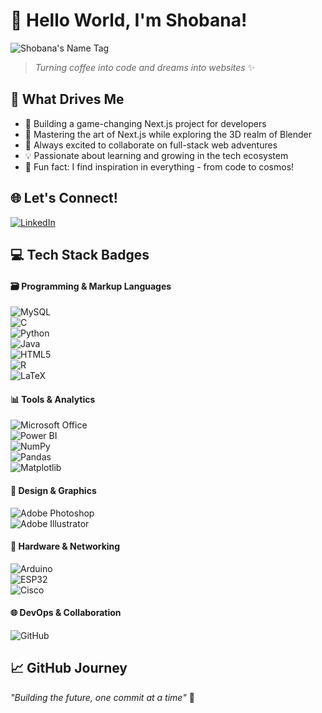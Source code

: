 # 👋 Hello World, I'm Shobana!  
![Shobana's Name Tag](https://logos.flamingtext.com/Name-Logos/Shobana-design-china-name.png)

> *Turning coffee into code and dreams into websites* ✨

## 🚀 What Drives Me
- 🔮 Building a game-changing Next.js project for developers
- 🌱 Mastering the art of Next.js while exploring the 3D realm of Blender
- 🤝 Always excited to collaborate on full-stack web adventures
- 💡 Passionate about learning and growing in the tech ecosystem
- 🎯 Fun fact: I find inspiration in everything - from code to cosmos!

## 🌐 Let's Connect!  
[![LinkedIn](https://img.shields.io/badge/LinkedIn-%230077B5.svg?logo=linkedin&logoColor=white)](https://www.linkedin.com/in/shobana-balusamy-4b9bb128a/)

## 💻 Tech Stack Badges

#### 🗃️ Programming & Markup Languages
![MySQL](https://img.shields.io/badge/MySQL-%2300f.svg?style=for-the-badge&logo=mysql&logoColor=white)  
![C](https://img.shields.io/badge/C-%2300599C.svg?style=for-the-badge&logo=c&logoColor=white)  
![Python](https://img.shields.io/badge/Python-3670A0?style=for-the-badge&logo=python&logoColor=ffdd54)  
![Java](https://img.shields.io/badge/Java-%23ED8B00.svg?style=for-the-badge&logo=openjdk&logoColor=white)  
![HTML5](https://img.shields.io/badge/HTML5-%23E34F26.svg?style=for-the-badge&logo=html5&logoColor=white)  
![R](https://img.shields.io/badge/R-276DC3.svg?style=for-the-badge&logo=r&logoColor=white)  
![LaTeX](https://img.shields.io/badge/LaTeX-%23008080.svg?style=for-the-badge&logo=latex&logoColor=white)

#### 📊 Tools & Analytics  
![Microsoft Office](https://img.shields.io/badge/Microsoft%20Office-D83B01?style=for-the-badge&logo=microsoftoffice&logoColor=white)  
![Power BI](https://img.shields.io/badge/PowerBI-F2C811?style=for-the-badge&logo=powerbi&logoColor=black)  
![NumPy](https://img.shields.io/badge/NumPy-%23013243.svg?style=for-the-badge&logo=numpy&logoColor=white)  
![Pandas](https://img.shields.io/badge/Pandas-%23150458.svg?style=for-the-badge&logo=pandas&logoColor=white)  
![Matplotlib](https://img.shields.io/badge/Matplotlib-%23000000.svg?style=for-the-badge&logo=matplotlib&logoColor=white)

#### 🎨 Design & Graphics  
![Adobe Photoshop](https://img.shields.io/badge/Adobe%20Photoshop-%2331A8FF.svg?style=for-the-badge&logo=adobephotoshop&logoColor=white)  
![Adobe Illustrator](https://img.shields.io/badge/Adobe%20Illustrator-%23FF9A00.svg?style=for-the-badge&logo=adobeillustrator&logoColor=white)

#### 🔌 Hardware & Networking  
![Arduino](https://img.shields.io/badge/Arduino-00979D?style=for-the-badge&logo=Arduino&logoColor=white)  
![ESP32](https://img.shields.io/badge/ESP32-%23009688.svg?style=for-the-badge&logo=espressif&logoColor=white)  
![Cisco](https://img.shields.io/badge/Cisco-%23049fd9.svg?style=for-the-badge&logo=cisco&logoColor=black)

#### 🌐 DevOps & Collaboration  
![GitHub](https://img.shields.io/badge/GitHub-%23121011.svg?style=for-the-badge&logo=github&logoColor=white)

## 📈 GitHub Journey


</div>

*"Building the future, one commit at a time"* 🚀

</div>

